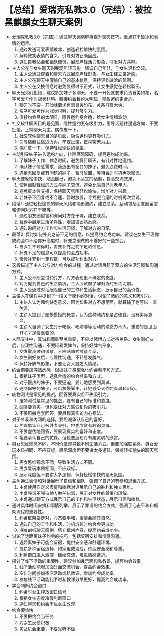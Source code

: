 # 【总结】爱瑞克私教3.0（完结）：被拉黑麒麟女生聊天案例

-   爱瑞克私教3.0（完结）：通过聊天案例解析提升聊天技巧，重点在于破冰和表情的运用。
    1.  通过发送可爱表情破冰，创造轻松愉快的氛围。
    2.  解释微笑表情的含义，引导对方正确回应。
    3.  通过自我贴金和幽默调侃，展现年轻活力形象，引发对方共鸣。
-   主人公在与女生聊天时展现年轻形象，强调自己年轻，与女生轻松交流。
    1.  主人公通过穿着和聊天方式展现年轻形象，与女生建立亲近感。
    2.  主人公在聊天中灌输自己的基本信息，保持轻松融洽的氛围。
    3.  主人公在交换信息时避免显得过于正式，让女生感觉在轻松聊天。
-   聊天兄弟们犯错，建议多加妹子多聊天，不要一开始就要求负责冒美如花，名字可爱可作为冠状材料，直接约会目的太明显，隐性邀约更合适。
    1.  聊天时不要一开始就要求负责冒美如花，关系升高太快。
    2.  名字可爱可作为冠状材料，提升吸引力。
    3.  直接约会目的太明显，隐性邀约更合适，给女生情绪波动。
-   社交软件聊天目的是见面，隐性邀约更有吸引力，引导话题往遥远方向，不要扯蛋，正常聊天为主，偶尔皮一下。
    1.  社交软件聊天目的是见面，隐性邀约更有吸引力。
    2.  引导话题往遥远方向，不要扯蛋，正常聊天为主。
    3.  偶尔皮一下，保持轻松愉快的氛围。
-   主动引导妹子进入邀约方向，排除客观障碍，提高邀约成功率。
    1.  了解妹子工作、休息时间，避免盲目聊天，有针对性地邀约。
    2.  确认妹子情感需求，筛选出有窗口的妹子，避免浪费时间。
    3.  遇到无回复或有问题的妹子，暂时放置，等待合适时机再次聊天。
-   聊天要轻松愉快，贴金自己，避免不适宜的话题，提高交流效果。
    1.  使用幽默轻松的方式与妹子交流，避免比喻自己为老年人。
    2.  避免资本性交换，保持聊天氛围轻松愉快，增加对方兴趣。
    3.  若妹子不回复或不合适，暂时放置，寻找更合适的时机再次尝试。
-   段落1: 通过轻松愉快的聊天风格和隐形邀约，建立联系。互动包括朋友圈留言和询问对方在干嘛等。
    1.  通过朋友圈留言和询问对方在干嘛，建立联系。
    2.  互动中展示生活多样性，增加彼此熟悉感。
    3.  通过询问对方工作和生活习惯，了解对方的日常。
-   段落2: 探讨如何补充之前不足的信息，以提高约会成功率。建议在女生不理你或约会中不给你升高度时，补充之前做的不够好的一些东西。
    1.  当女生不理你时，需要补充之前不足的信息。
    2.  补充不足的信息可以提高约会成功率。
    3.  慢慢补充到一定程度，可以成功约出对方。
-   这段描述了主人公与对方约会的过程，通过对话展现了双方的生活习惯和沟通方式。
    1.  主人公不断尝试约对方，对方表现出不确定的态度。
    2.  对方提到自己的生活情况，主人公试图了解对方的生活习惯。
    3.  主人公通过对话展现自己的工作和生活状态，展示自己的高价值。
-   主讲人在课程中提到了一段关于赌约的对话，讨论了赌约的意义和吸引力。
    1.  主讲人认为赌约缺乏意义，因为如果对方不想见面，就算输了也可以一直欠着。
    2.  主讲人提到了赌摸摸搭的概念，认为这种赌约都是占便宜，没有实际意义。
    3.  主讲人强调了女生对于吃饭、喝咖啡等活动的诱惑力不大，重要的是见面开心才是最重要的。
-   人际交往中，真诚和尊重至关重要，不应以赌博方式对待关系。女生删好友后，应理性沟通，不要轻易发脾气，保持好脾气形象。
    1.  交友需真诚和诚意，不应赌博式对待关系。
    2.  女生删好友后，应理性沟通，不轻易发脾气。
    3.  保持好脾气形象，不要让女人触发大情绪。
-   约会前要加深熟悉感，根据妹子类型强化约会频率和方式。
    1.  根据妹子类型，选择合适的约会频率和方式。
    2.  对于慢热的妹子，不要逼迫，要让她感受到真诚。
    3.  遇到保守的妹子，可以放慢脚步，让她感受到你的真诚和耐心。
-   废物测试是常见的挑战，回答要真实但不失吸引力。
    1.  废物测试是常见的挑战，要有自己的标准和态度。
    2.  回答要真实，但也要让对方感受到你的吸引力。
    3.  不要照搬老套回答，要展现真实的内心想法。
-   对于外表和内涵的选择，要坦诚承认自己的喜好。
    1.  坦诚承认自己被外表吸引，但也欣赏有趣的灵魂。
    2.  不要虚伪地回答，要展现真实的喜好和态度。
    3.  坦诚承认自己的忙碌，但也要展现对有趣灵魂的欣赏。
-   男女思维观念不同，不同价值观导致不同生活方式，但要加强联系感。男女爱玩本质相同，不应双标。展示深度但不要讲太多逻辑，保持轻松愉快的聊天氛围。
    1.  男女思维观念不同，导致生活方式不同。
    2.  男女爱玩本质相同，不应双标。
    3.  展示深度但不要讲太多逻辑，保持轻松愉快的聊天氛围。
-   主角通过表情和对话展示了自信和幽默，强调了自己的节奏和思维方式。
    1.  主角使用自定义表情和幽默对话展示自己的胜利和独立思维。
    2.  主角强调不强迫他人做任何事，展示对女性的尊重和理解。
    3.  主角通过聊天方式展示自己的工作和生活状态，展示自信和幽默。
-   通过具体时间安排和事情列举，展示了靠谱的约会方式，强调了心态平和和框架流程的重要性。
    1.  约会框架要走对，心态要平和，事情会顺其自然。
    2.  通过自己的工作和生活，时机成熟时约会会更成功。
    3.  深度剖析聊天案例，填充框架内容，提高约会成功率。
-   讨论了远距离妹子约会的技巧，包括留宿安排和情感沟通。
    1.  远距离妹子可能会留宿，提供安全感和舒适环境。
    2.  提供多种留宿选择，如家里或酒店，传达安全感和尊重。
    3.  利用借口进入酒店，继续交流，增进情感亲近。
-   探讨了线下活动的重要性，建议参加展示面和私教课，提高约会效果。
    1.  线下活动能增加面对面交流机会，提高约会效果。
    2.  空出时间参加夜店活动或私教课，增加约会成功率。
    3.  参加线下活动能比平时私教课效果更好，提高约会成功率。
-   学会判断约会窗口
    1.  约会时女生释放窗口信号
    2.  根据女生态度冷暖判断窗口
    3.  通过聊天和约会干扰女生改观
-   约会要愉快
    1.  不要把约会当任务
    2.  对女生反馈积极
    3.  实战机会重要，不要光听不做